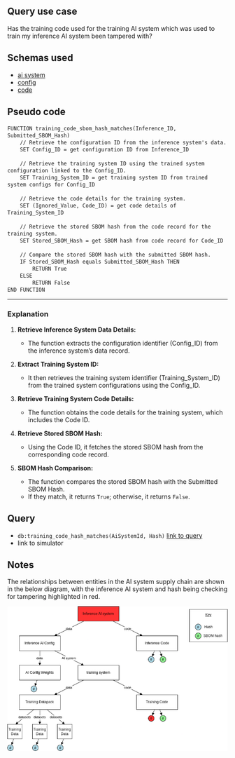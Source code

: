 ## Query use case

Has the training code used for the training AI system which was used to train my inference AI system been tampered with?



## Schemas used

* [ai system](https://github.com/nqminds/Trusted-AI-BOM/blob/main/packages/schemas/src/taibom-schemas/50-ai-system.v1.0.0.schema.yaml)
* [config](https://github.com/nqminds/Trusted-AI-BOM/blob/main/packages/schemas/src/taibom-schemas/25-config.v1.0.0.schema.yaml)
* [code](https://github.com/nqminds/Trusted-AI-BOM/blob/main/packages/schemas/src/taibom-schemas/40-code.v1.0.1.schema.yaml)



## Pseudo code 

```plaintext
FUNCTION training_code_sbom_hash_matches(Inference_ID, Submitted_SBOM_Hash)
    // Retrieve the configuration ID from the inference system's data.
    SET Config_ID = get configuration ID from Inference_ID

    // Retrieve the training system ID using the trained system configuration linked to the Config_ID.
    SET Training_System_ID = get training system ID from trained system configs for Config_ID

    // Retrieve the code details for the training system.
    SET (Ignored_Value, Code_ID) = get code details of Training_System_ID

    // Retrieve the stored SBOM hash from the code record for the training system.
    SET Stored_SBOM_Hash = get SBOM hash from code record for Code_ID

    // Compare the stored SBOM hash with the submitted SBOM hash.
    IF Stored_SBOM_Hash equals Submitted_SBOM_Hash THEN
        RETURN True
    ELSE
        RETURN False
END FUNCTION
```

---

### **Explanation**

1. **Retrieve Inference System Data Details:**  
   - The function extracts the configuration identifier (Config_ID) from the inference system’s data record.

2. **Extract Training System ID:**  
   - It then retrieves the training system identifier (Training_System_ID) from the trained system configurations using the Config_ID.

3. **Retrieve Training System Code Details:**  
   - The function obtains the code details for the training system, which includes the Code ID.

4. **Retrieve Stored SBOM Hash:**  
   - Using the Code ID, it fetches the stored SBOM hash from the corresponding code record.

5. **SBOM Hash Comparison:**  
   - The function compares the stored SBOM hash with the Submitted SBOM Hash.
   - If they match, it returns `True`; otherwise, it returns `False`.

## Query

- `db:training_code_hash_matches(AiSystemId, Hash)` [link to query](https://github.com/nqminds/Trusted-AI-BOM/blob/main/packages/claim_cascade_batteries/taibom-battery/scenarios.json#L255C21-L255C50)
- link to simulator 




## Notes

The relationships between entities in the AI system supply chain are shown in the below diagram, with the inference AI system and hash being checking for tampering highlighted in red.

![alt text](<26_training code tampering.drawio.png>)